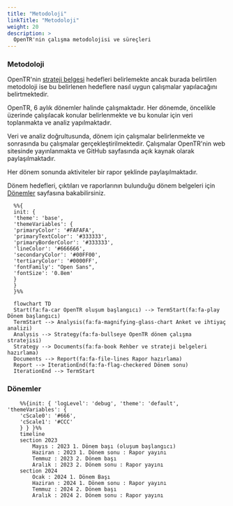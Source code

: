```yaml
---
title: "Metodoloji"
linkTitle: "Metodoloji"
weight: 20
description: >
  OpenTR'nin çalışma metodolojisi ve süreçleri
---
```


### Metodoloji

OpenTR'nin [strateji belgesi](../strategy/) hedefleri belirlemekte ancak burada belirtilen metodoloji ise bu belirlenen hedeflere nasıl uygun çalışmalar yapılacağını belirtmektedir.

OpenTR, 6 aylık dönemler halinde çalışmaktadır. Her dönemde, öncelikle üzerinde çalışılacak konular belirlenmekte ve bu konular için veri toplanmakta ve analiz yapılmaktadır.

Veri ve analiz doğrultusunda, dönem için çalışmalar belirlenmekte ve sonrasında bu çalışmalar gerçekleştirilmektedir. Çalışmalar OpenTR'nin web sitesinde yayınlanmakta ve GitHub sayfasında açık kaynak olarak paylaşılmaktadır.

Her dönem sonunda aktiviteler bir rapor şeklinde paylaşılmaktadır.

Dönem hedefleri, çıktıları ve raporlarının bulunduğu dönem belgeleri için [Dönemler](../../terms/) sayfasına bakabilirsiniz.

```mermaid
  %%{
  init: {
  'theme': 'base',
  'themeVariables': {
  'primaryColor': '#FAFAFA',
  'primaryTextColor': '#333333',
  'primaryBorderColor': '#333333',
  'lineColor': '#666666',
  'secondaryColor': '#00FF00',
  'tertiaryColor': '#0000FF',
  'fontFamily': "Open Sans",
  'fontSize': '0.8em'
  }
  }
  }%%

  flowchart TD
  Start(fa:fa-car OpenTR oluşum başlangıcı) --> TermStart(fa:fa-play Dönem başlangıcı)
  TermStart --> Analysis(fa:fa-magnifying-glass-chart Anket ve ihtiyaç analizi)
  Analysis --> Strategy(fa:fa-bullseye OpenTR dönem çalışma stratejisi)
  Strategy --> Documents(fa:fa-book Rehber ve strateji belgeleri hazırlama)
  Documents --> Report(fa:fa-file-lines Rapor hazırlama)
  Report --> IterationEnd(fa:fa-flag-checkered Dönem sonu)
  IterationEnd --> TermStart
  ```

### Dönemler

```mermaid
    %%{init: { 'logLevel': 'debug', 'theme': 'default', 'themeVariables': {
    'cScale0': '#666',
    'cScale1': '#CCC'
    } } }%%
    timeline
    section 2023
        Mayıs : 2023 1. Dönem başı (oluşum başlangıcı)
        Haziran : 2023 1. Dönem sonu : Rapor yayını
        Temmuz : 2023 2. Dönem başı
        Aralık : 2023 2. Dönem sonu : Rapor yayını
    section 2024
        Ocak : 2024 1. Dönem Başı
        Haziran : 2024 1. Dönem sonu : Rapor yayını
        Temmuz : 2024 2. Dönem başı
        Aralık : 2024 2. Dönem sonu : Rapor yayını
```

